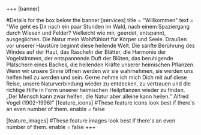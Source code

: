 +++
[banner]

#Details for the box below the banner
[services]
  title = "Willkommen"
  text = "Wie geht es Dir nach ein paar Stunden im Wald, nach einem Spaziergang durch Wiesen und Felder? Vielleicht wie mir, geerdet, entspannt, ausgeglichen. Die Natur mein Wohlfühlort für Körper und Seele. Draußen vor unserer Haustüre beginnt diese heilende Welt. Die sanfte Berührung des Windes auf der Haut, das Rascheln der Blätter, die Harmonie der Vogelstimmen, der entspannende Duft der Blüten, das beruhigende Plätschern eines Baches, die heilenden Kräfte unserer heimischen Pflanzen. Wenn wir unsere Sinne öffnen werden wir sie wahrnehmen, sie werden uns helfen heil zu werden und sein. Gerne nehme ich mich Dich mit auf diese Reise, unsere Naturverbindung wieder zu entdecken, zu vertrauen und die richtige Hilfe in Form unserer heimischen Heilpflanzen wieder zu finden. „Der Mensch kann zwar helfen, die Natur aber alleine kann heilen.“ Alfred Vogel (1902-1996)"
[feature_icons]
  #These feature icons look best if there's an even number of them.
  enable = false

[feature_images]
#These feature images look best if there's an even number of them.
  enable = false
+++
